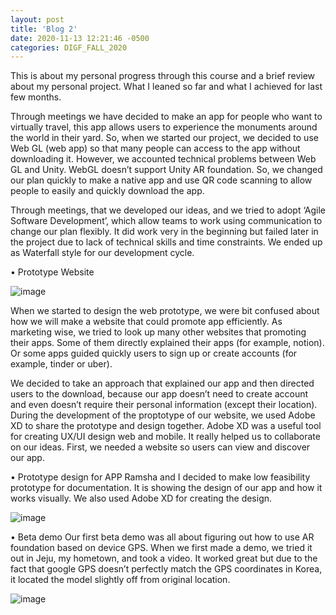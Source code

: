 ```yaml
---
layout: post
title: 'Blog 2'
date: 2020-11-13 12:21:46 -0500
categories: DIGF_FALL_2020
---
```


This is about my personal progress through this course and a brief review about my personal project. What I leaned so far and what I achieved for last few months.

Through meetings we have decided to make an app for people who want to virtually travel, this app allows users to experience the monuments around the world in their yard. So, when we started our project, we decided to use Web GL (web app) so that many people can access to the app without downloading it. However, we accounted technical problems between Web GL and Unity. WebGL doesn’t support Unity AR foundation. So, we changed our plan quickly to make a native app and use QR code scanning to allow people to easily and quickly download the app.

Through meetings, that we developed our ideas, and we tried to adopt ‘Agile Software Development’, which allow teams to work using communication to change our plan flexibly. It did work very in the beginning but failed later in the project due to lack of technical skills and time constraints. We ended up as Waterfall style for our development cycle.

• Prototype Website

![image](/MonkyBlog.github.io/assets/images/pocketpalne_homepage.jpg)

When we started to design the web prototype, we were bit confused about how we will make a website that could promote app efficiently. As marketing wise, we tried to look up many other websites that promoting their apps. Some of them directly explained their apps (for example, notion). Or some apps guided quickly users to sign up or create accounts (for example, tinder or uber).

We decided to take an approach that explained our app and then directed users to the download, because our app doesn’t need to create account and even doesn’t require their personal information (except their location).
During the development of the proptotype of our website, we used Adobe XD to share the prototype and design together. Adobe XD was a useful tool for creating UX/UI design web and mobile. It really helped us to collaborate on our ideas.
First, we needed a website so users can view and discover our app.

• Prototype design for APP
Ramsha and I decided to make low feasibility prototype for documentation. It is showing the design of our app and how it works visually. We also used Adobe XD for creating the design.

![image](/MonkyBlog.github.io/assets/images/pocketpalne_appdesign.jpg)

• Beta demo
Our first beta demo was all about figuring out how to use AR foundation based on device GPS. When we first made a demo, we tried it out in Jeju, my hometown, and took a video. It worked great but due to the fact that google GPS doesn’t perfectly match the GPS coordinates in Korea, it located the model slightly off from original location.

![image](/MonkyBlog.github.io/assets/images/pocketpalne_demo.jpg)
